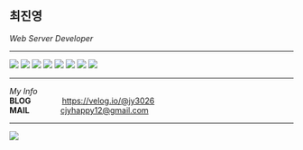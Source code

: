 ## 최진영

*Web Server Developer*
* * *

![](https://img.shields.io/badge/Java-007396?&logo=Conda-Forge&logoColor=white)
![](https://img.shields.io/badge/SpringBoot-6DB33F?&logo=springboot&logoColor=black)
![](https://img.shields.io/badge/MyBatis-%23002583?&logo=mybatis&logoColor=white)
![](https://img.shields.io/badge/JPA-00758F?&logo=jpa&logoColor=white)
![](https://img.shields.io/badge/MySQL-4479A1?logo=mysql&logoColor=white)
![](https://img.shields.io/badge/Oracle-F80000?logo=oracle&logoColor=white)
![](https://img.shields.io/badge/MariaDB-003545?logo=mariaDB&logoColor=white)
![](https://img.shields.io/badge/AWS-232F3E?&logo=amazonaws&logoColor=white)

* * *
*My Info*<br>
**BLOG**&nbsp;&nbsp;&nbsp;&nbsp;&nbsp;&nbsp;&nbsp;&nbsp;&nbsp;&nbsp;&nbsp;&nbsp;&nbsp;&nbsp;https://velog.io/@jy3026 <br>
**MAIL**&nbsp;&nbsp;&nbsp;&nbsp;&nbsp;&nbsp;&nbsp;&nbsp;&nbsp;&nbsp;&nbsp;&nbsp;&nbsp;&nbsp;cjyhappy12@gmail.com <br>

* * *
<a href="https://github.com/devxb/gitanimals">
  <img src="https://render.gitanimals.org/farms/jy3026"/>
</a>
